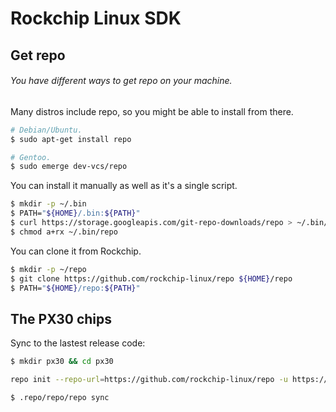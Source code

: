 # Rockchip Linux SDK

## Get repo

###### You have different ways to get repo on your machine.

Many distros include repo, so you might be able to install from there.
```sh
# Debian/Ubuntu.
$ sudo apt-get install repo

# Gentoo.
$ sudo emerge dev-vcs/repo
```

You can install it manually as well as it's a single script.
```sh
$ mkdir -p ~/.bin
$ PATH="${HOME}/.bin:${PATH}"
$ curl https://storage.googleapis.com/git-repo-downloads/repo > ~/.bin/repo
$ chmod a+rx ~/.bin/repo
```

You can clone it from Rockchip.
```sh
$ mkdir -p ~/repo
$ git clone https://github.com/rockchip-linux/repo ${HOME}/repo
$ PATH="${HOME}/repo:${PATH}"
```

## The PX30 chips

Sync to the lastest release code:

```sh
$ mkdir px30 && cd px30

repo init --repo-url=https://github.com/rockchip-linux/repo -u https://github.com/engicam-stable/rockchip_manifests_engicam -b px30 -m px30_linux_release.xml

$ .repo/repo/repo sync
```
